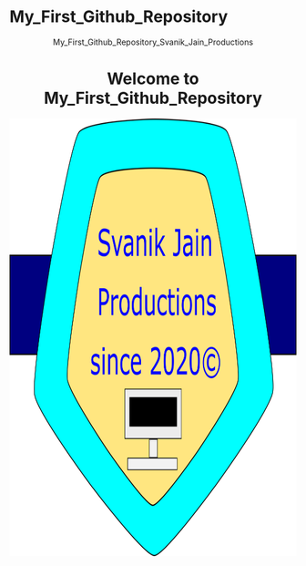 # My_First_Github_Repository
<center>My_First_Github_Repository_Svanik_Jain_Productions</center>
<center><h1>Welcome to My_First_Github_Repository</h1></center>
<img src="Logo.png" width="1024" height="768"/>
